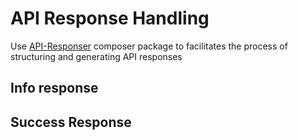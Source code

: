 # API Response Handling

Use [API-Responser](https://github.com/multividas/api-responser) composer package to facilitates the process of structuring and generating API responses

## Info response


## Success Response

